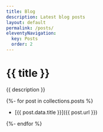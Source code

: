```yaml
---
title: Blog
description: Latest blog posts
layout: default
permalink: /posts/
eleventyNavigation:
  key: Posts
  order: 2
---
```


  <div class="py-8">
    <h1>{{ title }}</h1>
    <p>{{ description }}</p>
  </div>

{%- for post in collections.posts %}

- [{{ post.data.title }}]({{ post.url }})

{%- endfor %}
